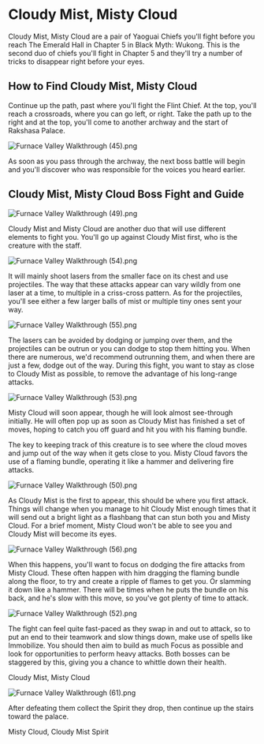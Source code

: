 # Cloudy Mist, Misty Cloud

Cloudy Mist, Misty Cloud are a pair of Yaoguai Chiefs you'll fight before you reach The Emerald Hall in Chapter 5 in Black Myth: Wukong. This is the second duo of chiefs you'll fight in Chapter 5 and they'll try a number of tricks to disappear right before your eyes. 

## How to Find Cloudy Mist, Misty Cloud

Continue up the path, past where you'll fight the Flint Chief. At the top, you'll reach a crossroads, where you can go left, or right. Take the path up to the right and at the top, you'll come to another archway and the start of Rakshasa Palace. 

![Furnace Valley Walkthrough \(45\).png](https://oyster.ignimgs.com/mediawiki/apis.ign.com/black-myth-wukong/e/ec/Furnace_Valley_Walkthrough_%2845%29.png)

As soon as you pass through the archway, the next boss battle will begin and you'll discover who was responsible for the voices you heard earlier. 

## Cloudy Mist, Misty Cloud Boss Fight and Guide

![Furnace Valley Walkthrough \(49\).png](https://oyster.ignimgs.com/mediawiki/apis.ign.com/black-myth-wukong/2/25/Furnace_Valley_Walkthrough_%2849%29.png)

Cloudy Mist and Misty Cloud are another duo that will use different elements to fight you. You'll go up against Cloudy Mist first, who is the creature with the staff. 

![Furnace Valley Walkthrough \(54\).png](https://oyster.ignimgs.com/mediawiki/apis.ign.com/black-myth-wukong/a/a6/Furnace_Valley_Walkthrough_%2854%29.png)

It will mainly shoot lasers from the smaller face on its chest and use projectiles. The way that these attacks appear can vary wildly from one laser at a time, to multiple in a criss-cross pattern. As for the projectiles, you'll see either a few larger balls of mist or multiple tiny ones sent your way. 

![Furnace Valley Walkthrough \(55\).png](https://oyster.ignimgs.com/mediawiki/apis.ign.com/black-myth-wukong/6/67/Furnace_Valley_Walkthrough_%2855%29.png)

The lasers can be avoided by dodging or jumping over them, and the projectiles can be outrun or you can dodge to stop them hitting you. When there are numerous, we'd recommend outrunning them, and when there are just a few, dodge out of the way. During this fight, you want to stay as close to Cloudy Mist as possible, to remove the advantage of his long-range attacks. 

![Furnace Valley Walkthrough \(53\).png](https://oyster.ignimgs.com/mediawiki/apis.ign.com/black-myth-wukong/5/5c/Furnace_Valley_Walkthrough_%2853%29.png)

Misty Cloud will soon appear, though he will look almost see-through initially. He will often pop up as soon as Cloudy Mist has finished a set of moves, hoping to catch you off guard and hit you with his flaming bundle. 

The key to keeping track of this creature is to see where the cloud moves and jump out of the way when it gets close to you. Misty Cloud favors the use of a flaming bundle, operating it like a hammer and delivering fire attacks. 

![Furnace Valley Walkthrough \(50\).png](https://oyster.ignimgs.com/mediawiki/apis.ign.com/black-myth-wukong/2/27/Furnace_Valley_Walkthrough_%2850%29.png)

As Cloudy Mist is the first to appear, this should be where you first attack. Things will change when you manage to hit Cloudy Mist enough times that it will send out a bright light as a flashbang that can stun both you and Misty Cloud. For a brief moment, Misty Cloud won't be able to see you and Cloudy Mist will become its eyes. 

![Furnace Valley Walkthrough \(56\).png](https://oyster.ignimgs.com/mediawiki/apis.ign.com/black-myth-wukong/7/74/Furnace_Valley_Walkthrough_%2856%29.png)

When this happens, you'll want to focus on dodging the fire attacks from Misty Cloud. These often happen with him dragging the flaming bundle along the floor, to try and create a ripple of flames to get you. Or slamming it down like a hammer. There will be times when he puts the bundle on his back, and he's slow with this move, so you've got plenty of time to attack. 

![Furnace Valley Walkthrough \(52\).png](https://oyster.ignimgs.com/mediawiki/apis.ign.com/black-myth-wukong/b/b0/Furnace_Valley_Walkthrough_%2852%29.png)

The fight can feel quite fast-paced as they swap in and out to attack, so to put an end to their teamwork and slow things down, make use of spells like Immobilize. You should then aim to build as much Focus as possible and look for opportunities to perform heavy attacks. Both bosses can be staggered by this, giving you a chance to whittle down their health. 

Cloudy Mist, Misty Cloud

![Furnace Valley Walkthrough \(61\).png](https://oyster.ignimgs.com/mediawiki/apis.ign.com/black-myth-wukong/0/0f/Furnace_Valley_Walkthrough_%2861%29.png)

After defeating them collect the Spirit they drop, then continue up the stairs toward the palace. 

Misty Cloud, Cloudy Mist Spirit